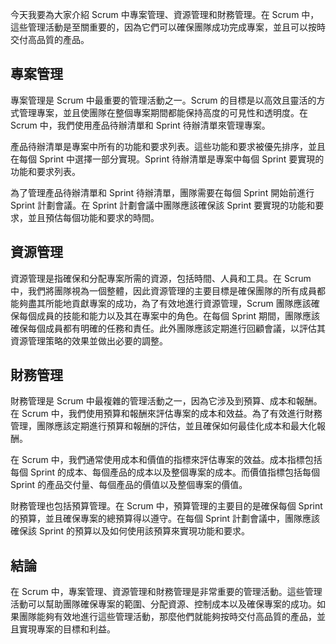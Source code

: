 今天我要為大家介紹 Scrum 中專案管理、資源管理和財務管理。在 Scrum 中，這些管理活動是至關重要的，因為它們可以確保團隊成功完成專案，並且可以按時交付高品質的產品。

## 專案管理

專案管理是 Scrum 中最重要的管理活動之一。Scrum 的目標是以高效且靈活的方式管理專案，並且使團隊在整個專案期間都能保持高度的可見性和透明度。在 Scrum 中，我們使用產品待辦清單和 Sprint 待辦清單來管理專案。

產品待辦清單是專案中所有的功能和要求列表。這些功能和要求被優先排序，並且在每個 Sprint 中選擇一部分實現。Sprint 待辦清單是專案中每個 Sprint 要實現的功能和要求列表。

為了管理產品待辦清單和 Sprint 待辦清單，團隊需要在每個 Sprint 開始前進行 Sprint 計劃會議。在 Sprint 計劃會議中團隊應該確保該 Sprint 要實現的功能和要求，並且預估每個功能和要求的時間。


## 資源管理

資源管理是指確保和分配專案所需的資源，包括時間、人員和工具。在 Scrum 中，我們將團隊視為一個整體，因此資源管理的主要目標是確保團隊的所有成員都能夠盡其所能地貢獻專案的成功，為了有效地進行資源管理，Scrum 團隊應該確保每個成員的技能和能力以及其在專案中的角色。在每個 Sprint 期間，團隊應該確保每個成員都有明確的任務和責任。此外團隊應該定期進行回顧會議，以評估其資源管理策略的效果並做出必要的調整。

## 財務管理

財務管理是 Scrum 中最複雜的管理活動之一，因為它涉及到預算、成本和報酬。在 Scrum 中，我們使用預算和報酬來評估專案的成本和效益。為了有效進行財務管理，團隊應該定期進行預算和報酬的評估，並且確保如何最佳化成本和最大化報酬。

在 Scrum 中，我們通常使用成本和價值的指標來評估專案的效益。成本指標包括每個 Sprint 的成本、每個產品的成本以及整個專案的成本。而價值指標包括每個 Sprint 的產品交付量、每個產品的價值以及整個專案的價值。

財務管理也包括預算管理。在 Scrum 中，預算管理的主要目的是確保每個 Sprint 的預算，並且確保專案的總預算得以遵守。在每個 Sprint 計劃會議中，團隊應該確保該 Sprint 的預算以及如何使用該預算來實現功能和要求。

## 結論

在 Scrum 中，專案管理、資源管理和財務管理是非常重要的管理活動。這些管理活動可以幫助團隊確保專案的範圍、分配資源、控制成本以及確保專案的成功。如果團隊能夠有效地進行這些管理活動，那麼他們就能夠按時交付高品質的產品，並且實現專案的目標和利益。